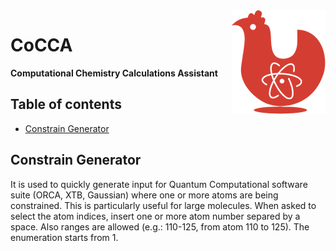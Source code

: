 <img src="img/CoCCA.png" align="right" />

# CoCCA
**Computational Chemistry Calculations Assistant**

## Table of contents

  - [Constrain Generator](#constrain-generator)

## Constrain Generator
It is used to quickly generate input for Quantum Computational software suite (ORCA, XTB, Gaussian) where one or more atoms are being constrained. This is particularly useful for large molecules.
When asked to select the atom indices, insert one or more atom number separed by a space. Also ranges are allowed (e.g.: 110-125, from atom 110 to 125). The enumeration starts from 1.
